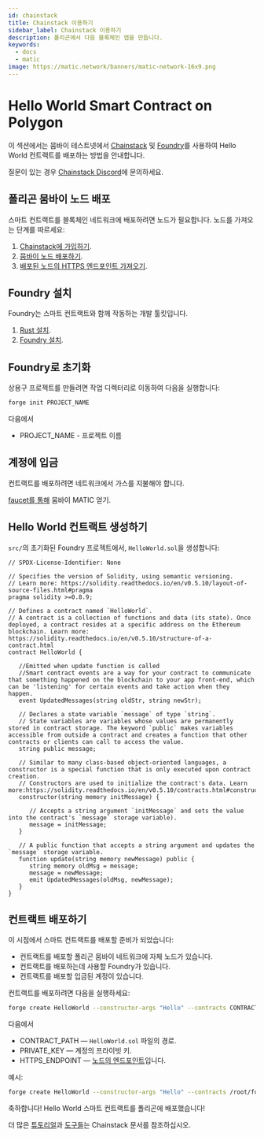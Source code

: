 ```yaml
---
id: chainstack
title: Chainstack 이용하기
sidebar_label: Chainstack 이용하기
description: 폴리곤에서 다음 블록체인 앱을 만듭니다.
keywords:
  - docs
  - matic
image: https://matic.network/banners/matic-network-16x9.png
---
```


# Hello World Smart Contract on Polygon

이 섹션에서는 뭄바이 테스트넷에서 [Chainstack](https://chainstack.com/build-better-with-polygon/) 및 [Foundry](https://github.com/gakonst/foundry/)를 사용하여 Hello World 컨트랙트를 배포하는 방법을 안내합니다.

질문이 있는 경우 [Chainstack Discord](https://discord.com/invite/Cymtg2f7pX)에 문의하세요.

## 폴리곤 뭄바이 노드 배포

스마트 컨트랙트를 블록체인 네트워크에 배포하려면 노드가 필요합니다. 노드를 가져오는 단계를 따르세요:

1. [Chainstack에 가입하기](https://console.chainstack.com/user/account/create).
1. [뭄바이 노드 배포하기](https://docs.chainstack.com/platform/join-a-public-network#join-a-polygon-pos-network).
1. [배포된 노드의 HTTPS 엔드포인트 가져오기](https://docs.chainstack.com/platform/view-node-access-and-credentials).

## Foundry 설치

Foundry는 스마트 컨트랙트와 함께 작동하는 개발 툴킷입니다.

1. [Rust 설치](https://www.rust-lang.org/tools/install).
1. [Foundry 설치](https://github.com/gakonst/foundry/).

## Foundry로 초기화

상용구 프로젝트를 만들려면 작업 디렉터리로 이동하여 다음을 실행합니다:

``` sh
forge init PROJECT_NAME
```

다음에서

* PROJECT_NAME - 프로젝트 이름

## 계정에 입금

컨트랙트를 배포하려면 네트워크에서 가스를 지불해야 합니다.

[faucet를 통해](https://faucet.polygon.technology/) 뭄바이 MATIC 얻기.

## Hello World 컨트랙트 생성하기

`src/`의 초기화된 Foundry 프로젝트에서, `HelloWorld.sol`을 생성합니다:

```
// SPDX-License-Identifier: None

// Specifies the version of Solidity, using semantic versioning.
// Learn more: https://solidity.readthedocs.io/en/v0.5.10/layout-of-source-files.html#pragma
pragma solidity >=0.8.9;

// Defines a contract named `HelloWorld`.
// A contract is a collection of functions and data (its state). Once deployed, a contract resides at a specific address on the Ethereum blockchain. Learn more: https://solidity.readthedocs.io/en/v0.5.10/structure-of-a-contract.html
contract HelloWorld {

   //Emitted when update function is called
   //Smart contract events are a way for your contract to communicate that something happened on the blockchain to your app front-end, which can be 'listening' for certain events and take action when they happen.
   event UpdatedMessages(string oldStr, string newStr);

   // Declares a state variable `message` of type `string`.
   // State variables are variables whose values are permanently stored in contract storage. The keyword `public` makes variables accessible from outside a contract and creates a function that other contracts or clients can call to access the value.
   string public message;

   // Similar to many class-based object-oriented languages, a constructor is a special function that is only executed upon contract creation.
   // Constructors are used to initialize the contract's data. Learn more:https://solidity.readthedocs.io/en/v0.5.10/contracts.html#constructors
   constructor(string memory initMessage) {

      // Accepts a string argument `initMessage` and sets the value into the contract's `message` storage variable).
      message = initMessage;
   }

   // A public function that accepts a string argument and updates the `message` storage variable.
   function update(string memory newMessage) public {
      string memory oldMsg = message;
      message = newMessage;
      emit UpdatedMessages(oldMsg, newMessage);
   }
}
```

## 컨트랙트 배포하기

이 시점에서 스마트 컨트랙트를 배포할 준비가 되었습니다:

* 컨트랙트를 배포할 폴리곤 뭄바이 네트워크에 자체 노드가 있습니다.
* 컨트랙트를 배포하는데 사용할 Foundry가 있습니다.
* 컨트랙트를 배포할 입금된 계정이 있습니다.

컨트랙트를 배포하려면 다음을 실행하세요:

``` sh
forge create HelloWorld --constructor-args "Hello" --contracts CONTRACT_PATH --private-key PRIVATE_KEY --rpc-url HTTPS_ENDPOINT
```

다음에서

* CONTRACT_PATH — `HelloWorld.sol` 파일의 경로.
* PRIVATE_KEY — 계정의 프라이빗 키.
* HTTPS_ENDPOINT — [노드의 엔드포인트](https://docs.chainstack.com/platform/view-node-access-and-credentials)입니다.

예시:

``` sh
forge create HelloWorld --constructor-args "Hello" --contracts /root/foundry/src/HelloWorld.sol --private-key d8936f6eae35c73a14ea7c1aabb8d068e16889a7f516c8abc482ba4e1489f4cd --rpc-url https://nd-123-456-789.p2pify.com/3c6e0b8a9c15224a8228b9a98ca1531d
```

축하합니다! Hello World 스마트 컨트랙트를 폴리곤에 배포했습니다!

더 많은 [튜토리얼](https://docs.chainstack.com/tutorials/polygon/)과 [도구들](https://docs.chainstack.com/operations/polygon/tools)는 Chainstack 문서를 참조하십시오.
